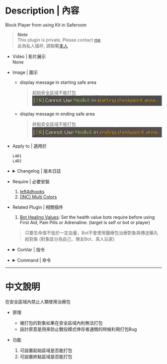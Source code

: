 # Description | 內容
Block Player from using Kit in Saferoom

> __Note__ <br/>
This plugin is private, Please contact [me](https://github.com/fbef0102/Game-Private_Plugin#私人插件列表-private-plugins-list)<br/>
此為私人插件, 請聯繫[本人](https://github.com/fbef0102/Game-Private_Plugin#私人插件列表-private-plugins-list)

* Video | 影片展示
<br/>None

* Image | 圖示
	* display message in starting safe area
		> 起始安全區域不能打包
		<br/>![l4d_saferom_prevent_kit_1](image/l4d_saferom_prevent_kit_1.jpg)
	* display message in ending safe area
		> 終點安全區域不能打包
		<br/>![l4d_saferom_prevent_kit_2](image/l4d_saferom_prevent_kit_2.jpg)

* Apply to | 適用於
	```
	L4D1
	L4D2
	```

* <details><summary>Changelog | 版本日誌</summary>

	* v1.2
	    * Fixed teleporting players in the final when using kits. Thanks to "Shadow" for reporting.

	* v1.0
	    * Original Request by 壹梦
		* Initial Release
</details>

* Require | 必要安裝
	1. [left4dhooks](https://forums.alliedmods.net/showthread.php?t=321696)
	2. [[INC] Multi Colors](https://forums.alliedmods.net/showthread.php?t=247770)

* Related Plugin | 相關插件
	1. [Bot Healing Values](/Plugin_插件/Bot_IQ_200_Bot智商加強/l4d_bot_healing): Set the health value bots require before using First Aid, Pain Pills or Adrenaline. (target is self or bot or player)
    > 只要生命值不低於一定血量，Bot不會使用醫療包治療對象與傳送藥丸給對象 (對象區分為自己、隊友Bot、真人玩家)

* <details><summary>ConVar | 指令</summary>

	* cfg/sourcemod/l4d_saferom_prevent_kit.cfg
	```php
    // If 1, Prevent players from using first aid kit in the ending checkpoint area.
    l4d_saferom_prevent_kit_end "1"

    // Time between sending a warning message
    l4d_saferom_prevent_kit_messagetime "2.5"

    // If 1, Prevent players from using first aid kit in starting checkpoint area.
    l4d_saferom_prevent_kit_start "1"
	```
</details>

* <details><summary>Command | 命令</summary>
	None
</details>

- - - -
# 中文說明
在安全區域內禁止人類使用治療包

* 原理
	* 被打包的對象如果在安全區域內則無法打包
    * 設計原意是用來防止戰役模式倖存者通關的時候利用打包Bug

* 功能
	1. 可設置起始區域是否能打包
    2. 可設置終點區域是否能打包

